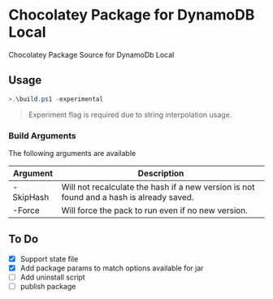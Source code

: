 # Chocolatey Package for DynamoDB Local

Chocolatey Package Source for DynamoDb Local

## Usage

```powershell
>.\build.ps1 -experimental
```

> Experiment flag is required due to string interpolation usage.

### Build Arguments
The following arguments are available

|Argument|Description|
|--------|-----------|
|-SkipHash|Will not recalculate the hash if a new version is not found and a hash is already saved.|
|-Force|Will force the pack to run even if no new version.|

## To Do

- [x] Support state file
- [x] Add package params to match options available for jar
- [ ] Add uninstall script
- [ ] publish package
